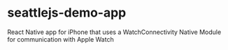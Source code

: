 # seattlejs-demo-app

React Native app for iPhone that uses a WatchConnectivity Native Module for communication with Apple Watch  
